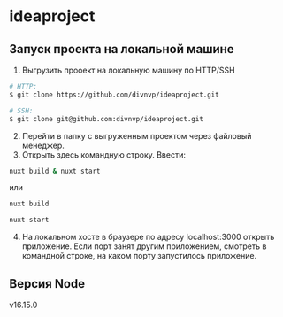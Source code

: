 # ideaproject

## Запуск проекта на локальной машине

1. Выгрузить прооект на локальную машину по HTTP/SSH

```bash
# HTTP:
$ git clone https://github.com/divnvp/ideaproject.git

# SSH:
$ git clone git@github.com:divnvp/ideaproject.git
```

2. Перейти в папку с выгруженным проектом через файловый менеджер.
3. Открыть здесь командную строку. Ввести:

```bash
nuxt build & nuxt start
```

или

```bash
nuxt build

nuxt start
```

4. На локальном хосте в браузере по адресу localhost:3000 открыть приложение. Если порт занят
другим приложением, смотреть в командной строке, на каком порту запустилось приложение.

## Версия Node

v16.15.0
